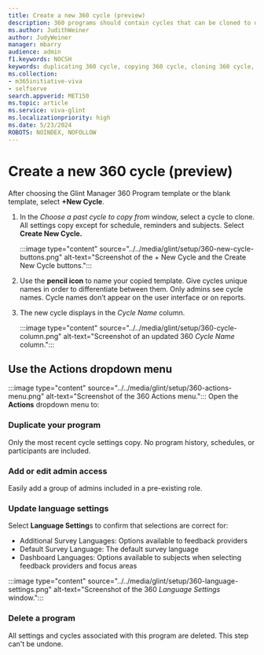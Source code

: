 ```yaml
---
title: Create a new 360 cycle (preview)
description: 360 programs should contain cycles that can be cloned to use on a set schedule.
ms.author: JudithWeiner
author: JudyWeiner
manager: mbarry
audience: admin
f1.keywords: NOCSH
keywords: duplicating 360 cycle, copying 360 cycle, cloning 360 cycle, name new 360 cycle
ms.collection:  
- m365initiative-viva
- selfserve 
search.appverid: MET150 
ms.topic: article
ms.service: viva-glint
ms.localizationpriority: high
ms.date: 5/23/2024
ROBOTS: NOINDEX, NOFOLLOW
---
```


# Create a new 360 cycle (preview)

After choosing the Glint Manager 360 Program template or the blank template, select **+New Cycle**.

1. In the *Choose a past cycle to copy from* window, select a cycle to clone. All settings copy except for schedule, reminders and subjects. Select **Create New Cycle.**

   :::image type="content" source="../../media/glint/setup/360-new-cycle-buttons.png" alt-text="Screenshot of the + New Cycle and the Create New Cycle buttons.":::

2. Use the **pencil icon** to name your copied template. Give cycles unique names in order to differentiate between them. Only admins see cycle names. Cycle names don’t appear on the user interface or on reports.
3. The new cycle displays in the *Cycle Name* column.

   :::image type="content" source="../../media/glint/setup/360-cycle-column.png" alt-text="Screenshot of an updated 360 *Cycle Name* column.":::

## Use the Actions dropdown menu

:::image type="content" source="../../media/glint/setup/360-actions-menu.png" alt-text="Screenshot of the 360 Actions menu.":::
Open the **Actions** dropdown menu to:

### Duplicate your program
Only the most recent cycle settings copy. No program history, schedules, or participants are included.

### Add or edit admin access 
Easily add a group of admins included in a pre-existing role.

### Update language settings
Select **Language Setting**s to confirm that selections are correct for:
- Additional Survey Languages: Options available to feedback providers
- Default Survey Language: The default survey language
- Dashboard Languages: Options available to subjects when selecting feedback providers and focus areas

:::image type="content" source="../../media/glint/setup/360-language-settings.png" alt-text="Screenshot of the 360 *Language Settings* window.":::

### Delete a program
All settings and cycles associated with this program are deleted. This step can't be undone.




